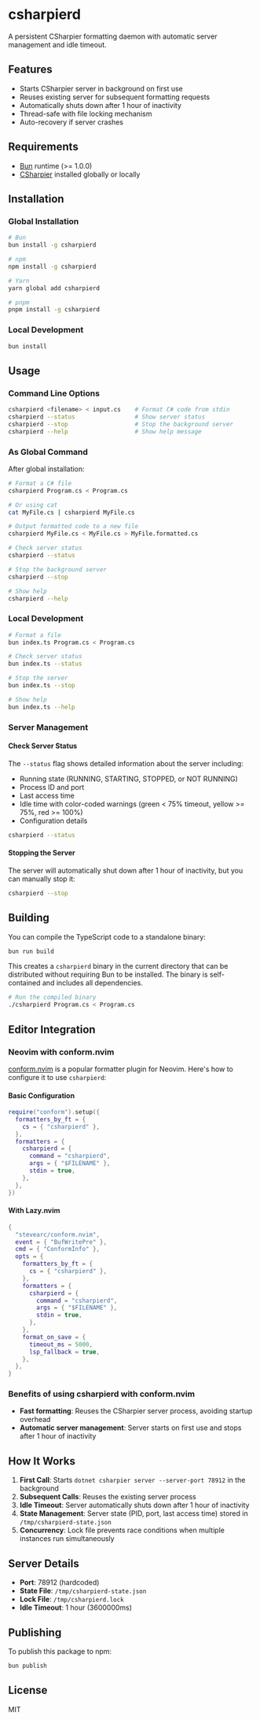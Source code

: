 # csharpierd

A persistent CSharpier formatting daemon with automatic server management and idle timeout.

## Features

- Starts CSharpier server in background on first use
- Reuses existing server for subsequent formatting requests
- Automatically shuts down after 1 hour of inactivity
- Thread-safe with file locking mechanism
- Auto-recovery if server crashes

## Requirements

- [Bun](https://bun.sh) runtime (>= 1.0.0)
- [CSharpier](https://csharpier.com/) installed globally or locally

## Installation

### Global Installation

```bash
# Bun
bun install -g csharpierd

# npm
npm install -g csharpierd

# Yarn
yarn global add csharpierd

# pnpm
pnpm install -g csharpierd
```

### Local Development

```bash
bun install
```

## Usage

### Command Line Options

```bash
csharpierd <filename> < input.cs    # Format C# code from stdin
csharpierd --status                 # Show server status
csharpierd --stop                   # Stop the background server
csharpierd --help                   # Show help message
```

### As Global Command

After global installation:

```bash
# Format a C# file
csharpierd Program.cs < Program.cs

# Or using cat
cat MyFile.cs | csharpierd MyFile.cs

# Output formatted code to a new file
csharpierd MyFile.cs < MyFile.cs > MyFile.formatted.cs

# Check server status
csharpierd --status

# Stop the background server
csharpierd --stop

# Show help
csharpierd --help
```

### Local Development

```bash
# Format a file
bun index.ts Program.cs < Program.cs

# Check server status
bun index.ts --status

# Stop the server
bun index.ts --stop

# Show help
bun index.ts --help
```

### Server Management

#### Check Server Status

The `--status` flag shows detailed information about the server including:

- Running state (RUNNING, STARTING, STOPPED, or NOT RUNNING)
- Process ID and port
- Last access time
- Idle time with color-coded warnings (green < 75% timeout, yellow >= 75%, red >= 100%)
- Configuration details

```bash
csharpierd --status
```

#### Stopping the Server

The server will automatically shut down after 1 hour of inactivity, but you can manually stop it:

```bash
csharpierd --stop
```

## Building

You can compile the TypeScript code to a standalone binary:

```bash
bun run build
```

This creates a `csharpierd` binary in the current directory that can be distributed without requiring Bun to be installed. The binary is self-contained and includes all dependencies.

```bash
# Run the compiled binary
./csharpierd Program.cs < Program.cs
```

## Editor Integration

### Neovim with conform.nvim

[conform.nvim](https://github.com/stevearc/conform.nvim) is a popular formatter plugin for Neovim. Here's how to configure it to use `csharpierd`:

#### Basic Configuration

```lua
require("conform").setup({
  formatters_by_ft = {
    cs = { "csharpierd" },
  },
  formatters = {
    csharpierd = {
      command = "csharpierd",
      args = { "$FILENAME" },
      stdin = true,
    },
  },
})
```

#### With Lazy.nvim

```lua
{
  "stevearc/conform.nvim",
  event = { "BufWritePre" },
  cmd = { "ConformInfo" },
  opts = {
    formatters_by_ft = {
      cs = { "csharpierd" },
    },
    formatters = {
      csharpierd = {
        command = "csharpierd",
        args = { "$FILENAME" },
        stdin = true,
      },
    },
    format_on_save = {
      timeout_ms = 5000,
      lsp_fallback = true,
    },
  },
}
```

### Benefits of using csharpierd with conform.nvim

- **Fast formatting**: Reuses the CSharpier server process, avoiding startup overhead
- **Automatic server management**: Server starts on first use and stops after 1 hour of inactivity

## How It Works

1. **First Call**: Starts `dotnet csharpier server --server-port 78912` in the background
2. **Subsequent Calls**: Reuses the existing server process
3. **Idle Timeout**: Server automatically shuts down after 1 hour of inactivity
4. **State Management**: Server state (PID, port, last access time) stored in `/tmp/csharpierd-state.json`
5. **Concurrency**: Lock file prevents race conditions when multiple instances run simultaneously

## Server Details

- **Port**: 78912 (hardcoded)
- **State File**: `/tmp/csharpierd-state.json`
- **Lock File**: `/tmp/csharpierd.lock`
- **Idle Timeout**: 1 hour (3600000ms)

## Publishing

To publish this package to npm:

```bash
bun publish
```

## License

MIT
